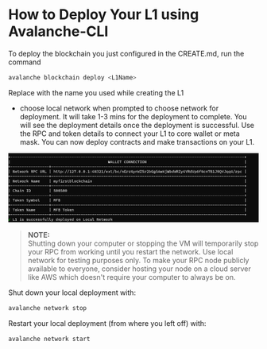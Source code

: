 # How to Deploy Your L1 using Avalanche-CLI

To deploy the blockchain you just configured in the CREATE.md, run the command 

```bash
avalanche blockchain deploy <L1Name>
```
Replace <L1Name> with the name you used while creating the L1
- choose local network when prompted to choose network for deployment. It will take 1-3 mins for the deployment to complete. You will see the deployment details once the deployment is successful. Use the RPC and token details to connect your L1 to core wallet or meta mask. You can now deploy contracts and make transactions on your L1.

![L1 Deployed successfully](/public/wallet-connection.png)

> **NOTE:**  
> Shutting down your computer or stopping the VM will temporarily stop your RPC from working until you restart the network. 
> Use local network for testing purposes only.
>To make your RPC node publicly available to everyone, consider hosting your node on a cloud server like AWS which doesn't require your computer to always be on.


Shut down your local deployment with:
```bash
avalanche network stop
```

Restart your local deployment (from where you left off) with:
```bash
avalanche network start
```